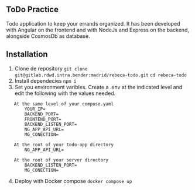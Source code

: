 ## ToDo Practice
Todo application to keep your errands organized. It has been developed with Angular on the frontend and with NodeJs and Express on the backend, alongside CosmosDb as database.

## Installation
 1. Clone de repository 
        `git clone git@gitlab.rdwd.intra.bender:madrid/rebeca-todo.git`
        `cd rebeca-todo`
 2. Install dependecies
        `npm i`  
 3. Set you environment varibles. Create a .env at the indicated level and edit the following with the values needed.
 ~~~
    At the same level of your compose.yaml 
        YOUR_IP=
        BACKEND_PORT=
        FRONTEND_PORT=
        BACKEND_LISTEN_PORT=
        NG_APP_API_URL=
        MG_CONECTION=
 ~~~

 ~~~
    At the root of your todo-app directory 
        NG_APP_API_URL=
 ~~~

 ~~~
    At the root of your server directory 
        BACKEND_LISTEN_PORT=
        MG_CONECTION=
 ~~~


 4. Deploy with Docker compose
    `docker compose up`


    

    